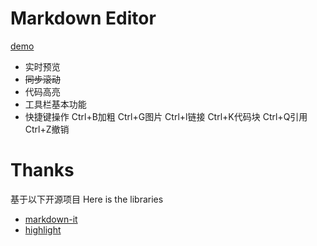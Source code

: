 # Markdown Editor
[demo](https://boseman1024.github.io/MarkdownEditor/)
* 实时预览
* ~~同步滚动~~
* 代码高亮
* 工具栏基本功能
* 快捷键操作
    Ctrl+B加粗
    Ctrl+G图片
    Ctrl+l链接
    Ctrl+K代码块
    Ctrl+Q引用
    Ctrl+Z撤销

# Thanks
基于以下开源项目
Here is the libraries 
* [markdown-it](https://github.com/markdown-it/markdown-it)
* [highlight](https://highlightjs.org/)
